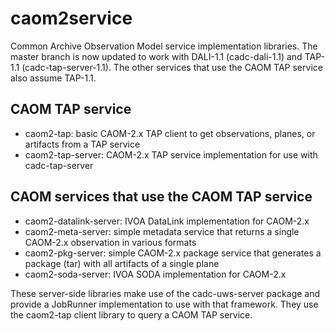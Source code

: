 # caom2service

Common Archive Observation Model service implementation libraries. The master branch is now updated to work with DALI-1.1 (cadc-dali-1.1) and TAP-1.1 (cadc-tap-server-1.1). The other services that use the CAOM TAP service also assume TAP-1.1.

## CAOM TAP service

* caom2-tap: basic CAOM-2.x TAP client to get observations, planes, or artifacts from a TAP service
* caom2-tap-server: CAOM-2.x TAP service implementation for use with cadc-tap-server

## CAOM services that use the CAOM TAP service

* caom2-datalink-server: IVOA DataLink implementation for CAOM-2.x
* caom2-meta-server: simple metadata service that returns a single CAOM-2.x observation in various formats
* caom2-pkg-server: simple CAOM-2.x package service that generates a package (tar) with all artifacts of a single plane
* caom2-soda-server: IVOA SODA implementation for CAOM-2.x

These server-side libraries make use of the cadc-uws-server package and provide a JobRunner implementation to use 
with that framework. They use the caom2-tap client library to query a CAOM TAP service.
